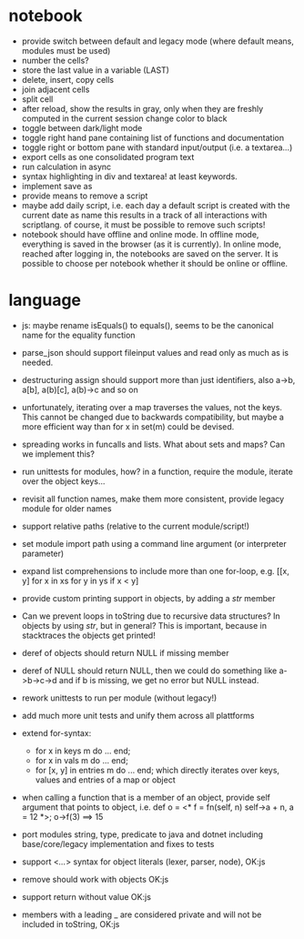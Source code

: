 # notebook

* provide switch between default and legacy mode (where default means, modules must be used)
* number the cells?
* store the last value in a variable (LAST)
* delete, insert, copy cells
* join adjacent cells
* split cell
* after reload, show the results in gray, only when they are freshly computed in the current session change color to black
* toggle between dark/light mode
* toggle right hand pane containing list of functions and documentation
* toggle right or bottom pane with standard input/output (i.e. a textarea...)
* export cells as one consolidated program text
* run calculation in async
* syntax highlighting in div and textarea! at least keywords.
* implement save as
* provide means to remove a script
* maybe add daily script, i.e. each day a default script is created with the current date as name this results in a track of all interactions with scriptlang. of course, it must be possible to remove such scripts!
* notebook should have offline and online mode. In offline mode, everything is saved in the browser (as it is currently). In online mode, reached after logging in, the notebooks are saved on the server. It is possible to choose per notebook whether it should be online or offline.

# language

* js: maybe rename isEquals() to equals(), seems to be the canonical name for the equality function
* parse_json should support fileinput values and read only as much as is needed.
* destructuring assign should support more than just identifiers, also a->b, a[b], a(b)[c], a(b)->c and so on
* unfortunately, iterating over a map traverses the values, not the keys. This cannot be changed due to backwards compatibility, but maybe a more efficient way than for x in set(m) could be devised.
* spreading works in funcalls and lists. What about sets and maps? Can we implement this?

* run unittests for modules, how? in a function, require the module, iterate over the object keys...
* revisit all function names, make them more consistent, provide legacy module for older names
* support relative paths (relative to the current module/script!)
* set module import path using a command line argument (or interpreter parameter)

* expand list comprehensions to include more than one for-loop, e.g. [[x, y] for x in xs for y in ys if x < y]

* provide custom printing support in objects, by adding a _str_ member
* Can we prevent loops in toString due to recursive data structures? In objects by using _str_, but in general? This is important, because in stacktraces the objects get printed!
* deref of objects should return NULL if missing member
* deref of NULL should return NULL, then we could do something like a->b->c->d and if b is missing, we get no error but NULL instead.

* rework unittests to run per module (without legacy!)
* add much more unit tests and unify them across all plattforms

* extend for-syntax:
    * for x in keys m do ... end;
    * for x in vals m do ... end;
    * for [x, y] in entries m do ... end;
  which directly iterates over keys, values and entries of a map or object

* when calling a function that is a member of an object, provide self argument that points to object, i.e.
  def o = <* f = fn(self, n) self->a + n, a = 12 *>; o->f(3) ==> 15

* port modules string, type, predicate to java and dotnet including base/core/legacy implementation and fixes to tests
* support <*...*> syntax for object literals (lexer, parser, node),  OK:js
* remove should work with objects OK:js
* support return without value OK:js
* members with a leading _ are considered private and will not be included in toString, OK:js
